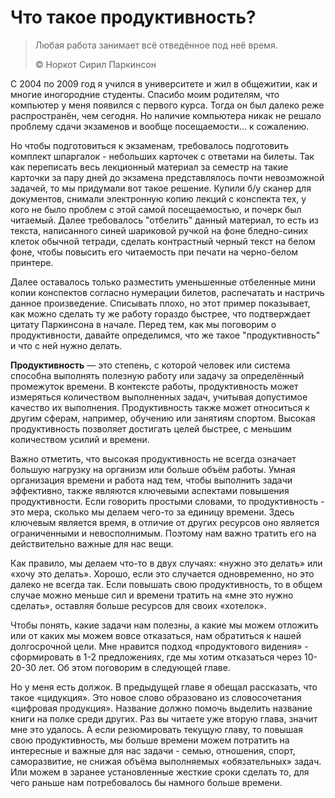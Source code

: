 # Что такое продуктивность?

> Любая работа занимает всё отведённое под неё время.
>
> ©️ Норкот Сирил Паркинсон

С 2004 по 2009 год я учился в университете и жил в общежитии, как и многие иногородние студенты. Спасибо моим родителям, что компьютер у меня появился с первого курса. Тогда он был далеко реже распространён, чем сегодня. Но наличие компьютера никак не решало проблему сдачи экзаменов и вообще посещаемости... к сожалению.

Но чтобы подготовиться к экзаменам, требовалось подготовить комплект шпаргалок - небольших карточек с ответами на билеты. Так как переписать весь лекционный материал за семестр на такие карточки за пару дней до экзамена представлялось почти невозможной задачей, то мы придумали вот такое решение. Купили б/у сканер для документов, снимали электронную копию лекций с конспекта тех, у кого не было проблем с этой самой посещаемостью, и почерк был читаемый. Далее требовалось "отбелить" данный материал, то есть из текста, написанного синей шариковой ручкой на фоне бледно-синих клеток обычной тетради, сделать контрастный черный текст на белом фоне, чтобы повысить его читаемость при печати на черно-белом принтере.

Далее оставалось только разместить уменьшенные отбеленные мини копии конспектов согласно нумерации билетов, распечатать и настричь данное произведение. Списывать плохо, но этот пример показывает, как можно сделать ту же работу гораздо быстрее, что подтверждает цитату Паркинсона в начале. Перед тем, как мы поговорим о продуктивности, давайте определимся, что же такое "продуктивность" и что с ней нужно делать.

**Продуктивность** — это степень, с которой человек или система способна выполнять полезную работу или задачу за определённый промежуток времени. В контексте работы, продуктивность может измеряться количеством выполненных задач, учитывая допустимое качество их выполнения. Продуктивность также может относиться к другим сферам, например, обучению или занятиям спортом. Высокая продуктивность позволяет достигать целей быстрее, с меньшим количеством усилий и времени.

Важно отметить, что высокая продуктивность не всегда означает большую нагрузку на организм или больше объём работы. Умная организация времени и работа над тем, чтобы выполнить задачи эффективно, также являются ключевыми аспектами повышения продуктивности. Если говорить простыми словами, то продуктивность - это мера, сколько мы делаем чего-то за единицу времени. Здесь ключевым является время, в отличие от других ресурсов оно является ограниченными и невосполнимым. Поэтому нам важно тратить его на действительно важные для нас вещи.

Как правило, мы делаем что-то в двух случаях: «нужно это делать» или «хочу это делать». Хорошо, если это случается одновременно, но это далеко не всегда так. Если повышать свою продуктивность, то в общем случае можно меньше сил и времени тратить на «мне это нужно сделать», оставляя больше ресурсов для своих «хотелок».

Чтобы понять, какие задачи нам полезны, а какие мы можем отложить или от каких мы можем вовсе отказаться, нам обратиться к нашей долгосрочной цели. Мне нравится подход «продуктового видения» - сформировать в 1-2 предложениях, где мы хотим отказаться через 10-20-30 лет. Об этом поговорим в следующей главе.

Но у меня есть должок. В предыдущей главе я обещал рассказать, что такое «цидукция». Это новое слово образовано из словосочетания «цифровая продукция». Название должно помочь выделить название книги на полке среди других. Раз вы читаете уже вторую глава, значит мне это удалось. А если резюмировать текущую главу, то повышая свою продуктивность, мы больше времени можем потратить на интересные и важные для нас задачи - семью, отношения, спорт, саморазвитие, не снижая объёма выполняемых «обязательных» задач. Или можем в заранее установленные жесткие сроки сделать то, для чего раньше нам потребовалось бы намного больше времени. 



